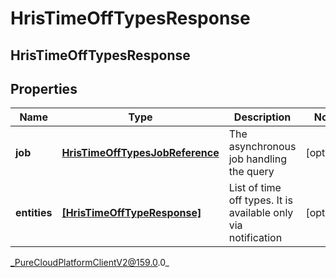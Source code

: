 # HrisTimeOffTypesResponse

## HrisTimeOffTypesResponse

## Properties

|Name | Type | Description | Notes|
|------------ | ------------- | ------------- | -------------|
| **job** | [**HrisTimeOffTypesJobReference**](HrisTimeOffTypesJobReference) | The asynchronous job handling the query | [optional] |
| **entities** | [**[HrisTimeOffTypeResponse]**](HrisTimeOffTypeResponse) | List of time off types. It is available only via notification | [optional] |



_PureCloudPlatformClientV2@159.0.0_
